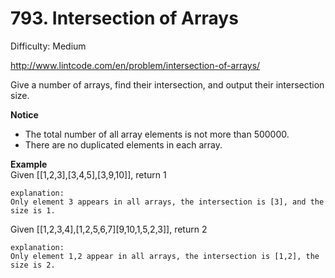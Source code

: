 # 793. Intersection of Arrays

Difficulty: Medium

http://www.lintcode.com/en/problem/intersection-of-arrays/

Give a number of arrays, find their intersection, and output their intersection size.

**Notice**  
* The total number of all array elements is not more than 500000.
* There are no duplicated elements in each array.

**Example**  
Given [[1,2,3],[3,4,5],[3,9,10]], return 1
```
explanation:
Only element 3 appears in all arrays, the intersection is [3], and the size is 1.
```
Given [[1,2,3,4],[1,2,5,6,7][9,10,1,5,2,3]], return 2
```
explanation:
Only element 1,2 appear in all arrays, the intersection is [1,2], the size is 2.
```
